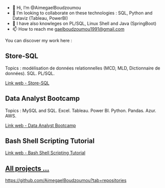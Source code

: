 - 👋 Hi, I’m @AimegaelBoudzoumou
- 💞️ I’m looking to collaborate on these technologies : SQL, Python and Dataviz (Tableau, PowerBI)
- 👀 I have also knowleges on PL/SQL, Linux Shell and Java (SpringBoot)
- 📫 How to reach me gaelboudzoumou1991@gmail.com
<!-- 👀 I’m interested in Linux, Testing Software, Java, SQL and PL/SQL jobs -->
<!-- 🌱 I’m currently learning Shell, PL/SQL and SpringBoot -->

You can discover my work here :

## Store-SQL

Topics : modélisation de données relationnelles (MCD, MLD, Dictionnaire de données). SQL. PL/SQL.

[Link web - Store-SQL](https://github.com/AimegaelBoudzoumou/Store-SQL)

## Data Analyst Bootcamp

Topics : MySQL and SQL. Excel. Tableau. Power BI. Python. Pandas. Azur. AWS.

[Link web - Data Analyst Bootcamp](https://github.com/AimegaelBoudzoumou/Data-Analyst-Bootcamp)

## Bash Shell Scripting Tutorial

[Link web - Bash Shell Scripting Tutorial](https://github.com/AimegaelBoudzoumou/Bash-Shell-Scripting-Tutorial-Full-Course)

## [All projects ...](https://github.com/AimegaelBoudzoumou?tab=repositories)

https://github.com/AimegaelBoudzoumou?tab=repositories

<!--
4 aspects d'utilisation de SQL :

1/ Extraire les produits à améliorer
2/ Chargement de données (cas des produits Apple pour lesquels j'intègre régulièrmeent du contenu marketing en masse)
3/ Faire des statistiques sur les produits créés : par marque, gamme, catégorie, période (mois, trimestre, semestre, année), etc.
4/ Besoins divers
-->

<!-- Project/Repositories to pin : 
- Shell Unix Linux
- Python
- Java
- Store
- Test
-->

<!---
AimegaelBoudzoumou/AimegaelBoudzoumou is a ✨ special ✨ repository because its `README.md` (this file) appears on your GitHub profile.
You can click the Preview link to take a look at your changes.
--->

<!--
Projects to pinned :
- Store-SQL
- Data-Analyst-Bootcamp
- Python API
- Bash-Shell-Scripting-Tutorial-Full-Course

Others projects (non pinned) :
- Pyton pour la Data Sciences : https://www.fnac.com/a17574231/Amandine-Velt-Python-pour-la-Data-Science-Analysez-vos-donnees-avec-NumPy-Pandas-Matplotlib-et-Seaborn-Livre
- Java Spring Boot
- Python Django
- Python API : 
   https://www.geeksforgeeks.org/python-api-tutorial-getting-started-with-apis/
   https://www.data-bird.co/blog/api-rest
   https://www.dataquest.io/blog/api-in-python/
   https://rtavenar.github.io/poly_python/content/api.html
   https://blog.postman.com/how-to-build-an-api-in-python/
   https://www.udemy.com/courses/search/?src=ukw&q=api+python
- Modélisation décisionnelle
- Alteryx
- Snowflake, 
- Talend
- Jira
-->

<!--
Project to create later :

Modélisation décisionnelle
https://www.fnac.com/a10561753/Thibault-Bourcy-Modelisation-decisionnelle
https://www.fnac.com/a13317786/Mohamed-Touzene-Systemes-decisionnels-et-modelistation-multidimensionnelle

pl/sql tuto from oracletutorial (in progress)

code sql/pl on inmac job (Store-SQL)

app immo

"sql 2024 fnac" and "Java Spring"

"pl/sql" and "Scripting Shell"

"pl/sql" and "Linux administration"
 
Bonus : commom concepts in one tutorial on Java and PL/SQL and Shell and Pythn

Projet de formation (suite) 2024/2025 :

Octobre 2024 à Décembre 2024:
SQL, PL/SQL, Linux Shell, Java, Python

Janvier 2025 à Juin 2025 :

Maintenir les connaissances dans les technos SQL, PL/SQL, Linux Shell, Java, Python
CPI/GPI au Cnam
CNAM Cours SIRH/Paie
TOEIC/IELTS, TEFAQ, CNAM Cours Test, Certifications (PL/SQL, SQL, ISTQB (ALten, GASQ, Udemy), Oracle, Base de données au CNAM)
- Préparer l'entrée dans la formation du-data-analyst - https://www.cyu.fr/formation/trouver-sa-formation/formation-professionnelle-et-continue/diplomes-universitaires-du-specifiques/du-data-analyst#admission (formation d'un an à partir de mai 2025)-
Préparer l'entrée à la formation Test et Validation du logiciel (https://sup-fc.univ-fcomte.fr/fichemasterinformatiqueITVL)

Juillet 2025 à Août 2025 :
ITIL, PSM1, Prise de parole en public, SAP, "ULIS et IKOS pour 3F"

Septembre 2025 à Décembre 2025 :
CNAM Cours base de données
Formation Test & Validation logiciel

Divers/Eventuellement :
DevOps, 
https://www.univ-orleans.fr/lifo/Members/Mirian.Halfeld/Cours/BD/iutA2-intro.pdf
------------------------------------------

pl/sql:
- créer un varchar de grande (pouvant accueillir du code HTML/CSS pour une fiche web (Again)
- Lire un fichier externe (exemple csv, excel, etc)
- Gérer les images (exemple : insérer un produit ayant un titre, une désignation, une image)
- Pouvoir enregistrer un objet en BDD
-->

<!--
Autres projets :
Application qui regroupe les versets Biblique par thème (exemple : liste des versets sur l'impudicité)
Applications Python qui permet aux usagers d'être informés de la baisse de prix (promotion) d'un article dans un site e-commerce
-->

<!-- Cours à dispenser :
- L'éthique dans le métier de gestionnaire immobilier
- Base de données : ...
- Qualité : gestion des process métier et mise en place d'un intranet dédié au process métier
- Initiation à l'informatique : savoir naviguer dans un site internet, 
-->

<!--
LM : candidature spontanée:
Vous:
Parler de l'entreprise et de ma candidature (dire pourquoi je souhaite intégrer cette entreprise : domaine, secteur d'activité, technologies utilisées, etc.)

Moi: ce que je souhaite faire (approche technologie plutôt que poste/métier)
Intéressé par SQL et PL/SQL
J'ai des connaissances en Java (Spring Boot) et en Linux (commande GNU et script Shell)
Je suis ouvert à recevoir une formation, à votre besoin

Nous:
Conclure par une proposition de rencontre
Formule de politesse
-->
